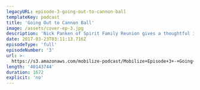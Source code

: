 ```yaml
---
legacyURL: episode-3-going-out-to-cannon-ball
templateKey: podcast
title: 'Going Out to Cannon Ball'
image: /assets/cover-ep-3.jpg
description: 'Nick Panken of Spirit Family Reunion gives a thoughtful interview about resistance, vulnerability and honesty, and his protest song: Going Out To Cannon Ball.'
date: 2017-03-23T03:11:13.716Z
episodeType: 'full'
episodeNumber: '3'
url: >-
  https://s3.amazonaws.com/mobilize-podcast/Mobilize+Episode+3+-+Going+Out+To+Cannon+Ball.mp3
length: '40143744'
duration: 1672
explicit: 'no'
---
```

